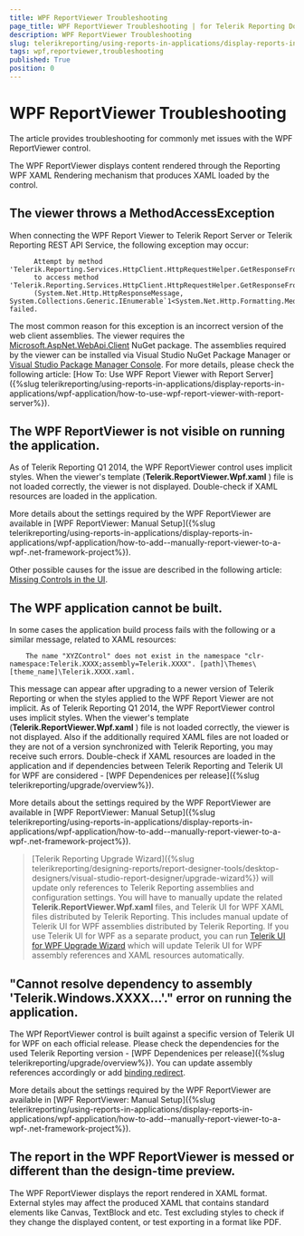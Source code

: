 ```yaml
---
title: WPF ReportViewer Troubleshooting
page_title: WPF ReportViewer Troubleshooting | for Telerik Reporting Documentation
description: WPF ReportViewer Troubleshooting
slug: telerikreporting/using-reports-in-applications/display-reports-in-applications/wpf-application/troubleshooting/wpf-reportviewer-troubleshooting
tags: wpf,reportviewer,troubleshooting
published: True
position: 0
---
```


# WPF ReportViewer Troubleshooting



The article provides troubleshooting for commonly met issues with the WPF ReportViewer control.

The WPF ReportViewer displays content rendered through the Reporting WPF XAML Rendering mechanism that produces XAML loaded by the control.       

## The viewer throws a MethodAccessException

When connecting the WPF Report Viewer to Telerik Report Server or Telerik Reporting REST API Service, the following exception may occur:         

    
          Attempt by method 'Telerik.Reporting.Services.HttpClient.HttpRequestHelper.GetResponseFromPost(System.Net.Http.HttpResponseMessage)'
          to access method 'Telerik.Reporting.Services.HttpClient.HttpRequestHelper.GetResponseFromPost<T>
          (System.Net.Http.HttpResponseMessage, System.Collections.Generic.IEnumerable`1<System.Net.Http.Formatting.MediaTypeFormatter>)' failed.
        

The most common reason for this exception is an incorrect version of the web client assemblies. The viewer requires the            [Microsoft.AspNet.WebApi.Client](https://www.nuget.org/packages/Microsoft.AspNet.WebApi.Client/4.0.30506)            NuGet package. The assemblies required by the viewer can be installed via Visual Studio NuGet Package Manager or            [Visual Studio Package Manager Console](https://docs.nuget.org/consume/package-manager-console).           For more details, please check the following article:            [How To: Use WPF Report Viewer with Report Server]({%slug telerikreporting/using-reports-in-applications/display-reports-in-applications/wpf-application/how-to-use-wpf-report-viewer-with-report-server%}).         

## The WPF ReportViewer is not visible on running the application.

As of Telerik Reporting Q1 2014, the WPF ReportViewer control uses implicit styles.           When the viewer's template (__Telerik.ReportViewer.Wpf.xaml__ ) file is not loaded correctly, the viewer            is not displayed.           Double-check if XAML resources are loaded in the application.         

More details about the settings required by the WPF ReportViewer are available in            [WPF ReportViewer: Manual Setup]({%slug telerikreporting/using-reports-in-applications/display-reports-in-applications/wpf-application/how-to-add--manually-report-viewer-to-a-wpf-.net-framework-project%}).         

Other possible causes for the issue are described in the following article:            [Missing Controls in the UI](https://docs.telerik.com/devtools/wpf/common-information/troubleshooting/invisible-controls).         

## The WPF application cannot be built.

In some cases the application build process fails with the following or a similar message, related to XAML resources:         

                      
        The name "XYZControl" does not exist in the namespace "clr-namespace:Telerik.XXXX;assembly=Telerik.XXXX". [path]\Themes\[theme_name]\Telerik.XXXX.xaml.
        

This message can appear after upgrading to a newer version of Telerik Reporting or when the styles applied to the WPF Report Viewer are not implicit.           As of Telerik Reporting Q1 2014, the WPF ReportViewer control uses implicit styles.           When the viewer's template (__Telerik.ReportViewer.Wpf.xaml__ ) file is not loaded correctly, the viewer is not displayed.           Also if the additionally required XAML files are not loaded or they are not of a version synchronized with Telerik Reporting, you may receive such errors.           Double-check if XAML resources are loaded in the application and if dependencies between Telerik Reporting and Telerik UI for WPF are considered           - [WPF Dependenices per release]({%slug telerikreporting/upgrade/overview%}).         

More details about the settings required by the WPF ReportViewer are available in [WPF ReportViewer: Manual Setup]({%slug telerikreporting/using-reports-in-applications/display-reports-in-applications/wpf-application/how-to-add--manually-report-viewer-to-a-wpf-.net-framework-project%}).         

> [Telerik Reporting Upgrade Wizard]({%slug telerikreporting/designing-reports/report-designer-tools/desktop-designers/visual-studio-report-designer/upgrade-wizard%}) will update only references to Telerik Reporting assemblies and configuration settings.             You will have to manually update the related  __Telerik.ReportViewer.Wpf.xaml__  files, and Telerik UI             for WPF XAML files distributed by Telerik Reporting. This includes manual update of Telerik UI for WPF assemblies distributed by Telerik Reporting.           If you use Telerik UI for WPF as a separate product, you can run  [Telerik UI for WPF Upgrade Wizard](http://docs.telerik.com/devtools/wpf/visual-studio-extensions/for-wpf-vs-extensions-upgrading)  which will update Telerik UI for WPF assembly references and XAML resources automatically.           

## "Cannot resolve dependency to assembly 'Telerik.Windows.XXXX...'." error on running the application.

The WPf ReportViewer control is built against a specific version of Telerik UI for WPF on each official release. Please check the dependencies           for the used Telerik Reporting version - [WPF Dependenices per release]({%slug telerikreporting/upgrade/overview%}). You can           update assembly references accordingly or add  [binding redirect](http://msdn.microsoft.com/en-us/library/eftw1fys(v=vs.110).aspx).         

More details about the settings required by the WPF ReportViewer are available in [WPF ReportViewer: Manual Setup]({%slug telerikreporting/using-reports-in-applications/display-reports-in-applications/wpf-application/how-to-add--manually-report-viewer-to-a-wpf-.net-framework-project%}).         

## The report in the WPF ReportViewer is messed or different than the design-time preview.

The WPF ReportViewer displays the report rendered in XAML format. External styles may affect the produced XAML that contains standard elements like Canvas, TextBlock and etc.           Test excluding styles to check if they change the displayed content, or test exporting in a format like PDF.


